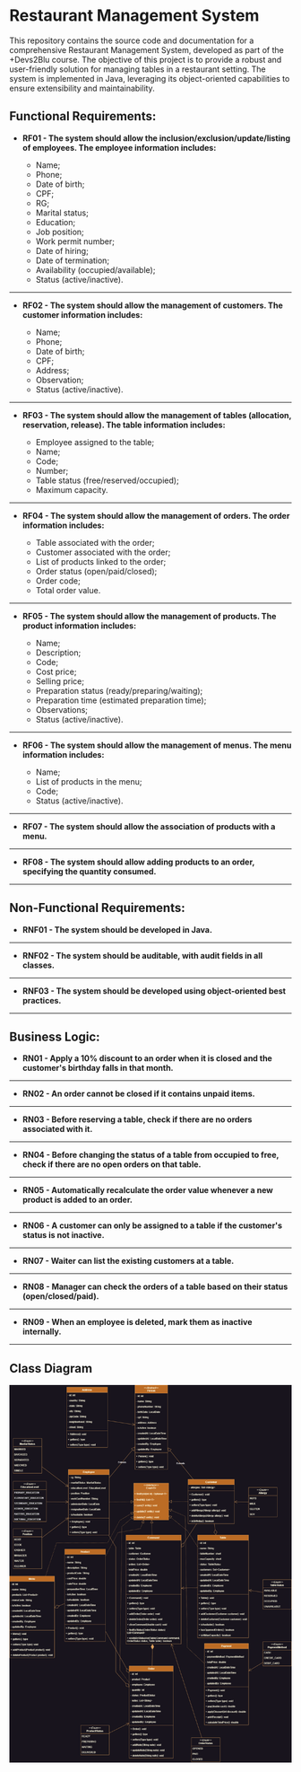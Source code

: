 # Restaurant Management System

This repository contains the source code and documentation for a comprehensive Restaurant Management System, developed as
part of the +Devs2Blu course. The objective of this project is to provide a robust and user-friendly solution for
managing tables in a restaurant setting. The system is implemented in Java, leveraging its object-oriented capabilities
to ensure extensibility and maintainability.

## Functional Requirements:

- **RF01 - The system should allow the inclusion/exclusion/update/listing of employees. The employee information includes:**

    - Name;
    - Phone;
    - Date of birth;
    - CPF;
    - RG;
    - Marital status;
    - Education;
    - Job position;
    - Work permit number;
    - Date of hiring;
    - Date of termination;
    - Availability (occupied/available);
    - Status (active/inactive).
---

- **RF02 - The system should allow the management of customers. The customer information includes:**

    - Name;
    - Phone;
    - Date of birth;
    - CPF;
    - Address;
    - Observation;
    - Status (active/inactive).
---

- **RF03 - The system should allow the management of tables (allocation, reservation, release). The table information includes:**

    - Employee assigned to the table;
    - Name;
    - Code;
    - Number;
    - Table status (free/reserved/occupied);
    - Maximum capacity.
---

- **RF04 - The system should allow the management of orders. The order information includes:**

    - Table associated with the order;
    - Customer associated with the order;
    - List of products linked to the order;
    - Order status (open/paid/closed);
    - Order code;
    - Total order value.
---

- **RF05 - The system should allow the management of products. The product information includes:**

    - Name;
    - Description;
    - Code;
    - Cost price;
    - Selling price;
    - Preparation status (ready/preparing/waiting);
    - Preparation time (estimated preparation time);
    - Observations;
    - Status (active/inactive).
---

- **RF06 - The system should allow the management of menus. The menu information includes:**

    - Name;
    - List of products in the menu;
    - Code;
    - Status (active/inactive).
---

- **RF07 - The system should allow the association of products with a menu.**
---
- **RF08 - The system should allow adding products to an order, specifying the quantity consumed.**
---

## Non-Functional Requirements:
- **RNF01 - The system should be developed in Java.**
---
- **RNF02 - The system should be auditable, with audit fields in all classes.**
---
- **RNF03 - The system should be developed using object-oriented best practices.**
---

## Business Logic:
- **RN01 - Apply a 10% discount to an order when it is closed and the customer's birthday falls in that month.**
---
- **RN02 - An order cannot be closed if it contains unpaid items.**
---
- **RN03 - Before reserving a table, check if there are no orders associated with it.**
---
- **RN04 - Before changing the status of a table from occupied to free, check if there are no open orders on that table.**
---
- **RN05 - Automatically recalculate the order value whenever a new product is added to an order.**
---
- **RN06 - A customer can only be assigned to a table if the customer's status is not inactive.**
---
- **RN07 - Waiter can list the existing customers at a table.**
---
- **RN08 - Manager can check the orders of a table based on their status (open/closed/paid).**
---
- **RN09 - When an employee is deleted, mark them as inactive internally.**
---

## Class Diagram
![Diagrama de classe](docs/Ravin.drawio.png)

